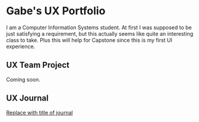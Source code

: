 # Gabe's UX Portfolio

I am a Computer Information Systems student. At first I was supposed to be just satisfying a requirement, but this actually seems like quite an interesting class to take. Plus this will help for Capstone since this is my first UI experience.

## UX Team Project

Coming soon.

## UX Journal

[Replace with title of journal](j01/)
